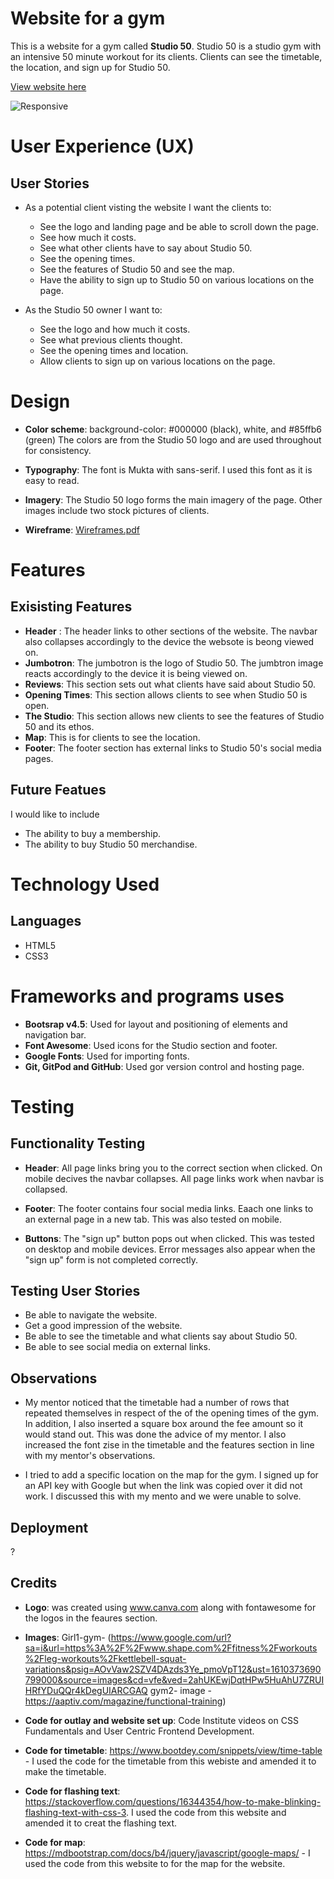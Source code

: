 
# Website for a gym 
This is a website for a gym called **Studio 50**. Studio 50 is a studio gym with an intensive 
50 minute workout for its clients. Clients can see the timetable, the location, and sign up for Studio 50. 

[View website here](http://github.com)

![Responsive](https://user-images.githubusercontent.com/73709934/105246885-ccc4a600-5b6b-11eb-8502-53d144698252.JPG)



# User Experience (UX)
## User Stories 
* As a potential client visting the website I want the clients to:
    * See the logo and landing page and be able to scroll
    down the page. 
    * See how much it costs. 
    * See what other clients have to say about Studio 50. 
    * See the opening times. 
    * See the features of Studio 50 and see the map.
    * Have the ability to sign up to Studio 50 on various 
    locations on the page. 

* As the Studio 50 owner I want to: 
    * See the logo and how much it costs.
    * See what previous clients thought. 
    * See the opening times and location.
    * Allow clients to sign up on various locations on 
    the page. 

# Design 
* **Color scheme**: background-color: #000000 (black), white, and #85ffb6 (green)
    The colors are from the Studio 50 logo and are used throughout 
    for consistency. 

* **Typography**: The font is Mukta with sans-serif. I used this 
font as it is easy to read. 

* **Imagery**: The Studio 50 logo forms the main imagery of the page.
Other images include two stock pictures of clients. 

* **Wireframe**: [Wireframes.pdf](https://github.com/ckk-pls/Studio-50-2/files/5845572/Wireframes.pdf)

# Features 
## Exisisting Features 
 * **Header** : The header links to other sections of the website. The navbar also collapses accordingly
 to the device the websote is beong viewed on. 
 * **Jumbotron**: The jumbotron is the logo of Studio 50. The jumbtron image reacts accordingly to the device
 it is being viewed on. 
 * **Reviews**: This section sets out what clients have said about Studio 50. 
 * **Opening Times**: This section allows clients to see when Studio 50 is open.
 * **The Studio**: This section allows new clients to see the features of Studio 50 and its ethos. 
 * **Map**: This is for clients to see the location. 
 * **Footer**: The footer section has external links to Studio 50's social media pages. 

## Future Featues 
I would like to include 
* The ability to buy a membership.
* The ability to buy Studio 50 merchandise.

# Technology Used 
## Languages 
* HTML5
* CSS3

# Frameworks and programs uses
* **Bootsrap v4.5**: Used for layout and positioning of elements and navigation bar. 
* **Font Awesome**: Used icons for the Studio section and footer. 
* **Google Fonts**: Used for importing fonts. 
* **Git, GitPod and GitHub**: Used gor version control and hosting page.

# Testing 
## Functionality Testing 
* **Header**: All page links bring you to the correct
section when clicked. On mobile decives the navbar collapses. 
All page links work when navbar is collapsed. 

* **Footer**: The footer contains four social media links. Eaach one links to an external page in a new tab. 
This was also tested on mobile.

* **Buttons**: The "sign up" button pops out when clicked. This was tested on desktop and mobile devices. Error messages also 
appear when the "sign up" form is not completed correctly. 

## Testing User Stories 
* Be able to navigate the website. 
* Get a good impression of the website. 
* Be able to see the timetable and what clients say about Studio 50.
* Be able to see social media on external links.

## Observations

* My mentor noticed that the timetable had a number of rows that repeated themselves in respect of the 
  of the opening times of the gym. In addition, I also inserted a square box around the fee amount so it would stand out. This
  was done the advice of my mentor. I also increased the font zise in the timetable and the features section in line with 
  my mentor's observations. 

* I tried to add a specific location on the map for the gym. I signed up for an API key with Google but when the link was copied
over it did not work. I discussed this with my mento and we were unable to solve.



## Deployment 

?



## Credits 
* **Logo**: was created using www.canva.com along with fontawesome for the logos in the feaures section. 

* **Images**:  Girl1-gym- (https://www.google.com/url?sa=i&url=https%3A%2F%2Fwww.shape.com%2Ffitness%2Fworkouts%2Fleg-workouts%2Fkettlebell-squat-variations&psig=AOvVaw2SZV4DAzds3Ye_pmoVpT12&ust=1610373690799000&source=images&cd=vfe&ved=2ahUKEwjDqtHPw5HuAhU7ZRUIHRfYDuQQr4kDegUIARCGAQ
    gym2- image - https://aaptiv.com/magazine/functional-training) 

* **Code for outlay and website set up**: Code Institute videos on CSS Fundamentals and User Centric Frontend Development. 

* **Code for timetable**: https://www.bootdey.com/snippets/view/time-table - I used the code for the timetable from this webiste and amended it to make the timetable. 

* **Code for flashing text**: https://stackoverflow.com/questions/16344354/how-to-make-blinking-flashing-text-with-css-3. I used the code from this website and amended it to creat the flashing text. 

* **Code for map**: https://mdbootstrap.com/docs/b4/jquery/javascript/google-maps/ - I used the code from this website to for the map for the website. 


     










    

